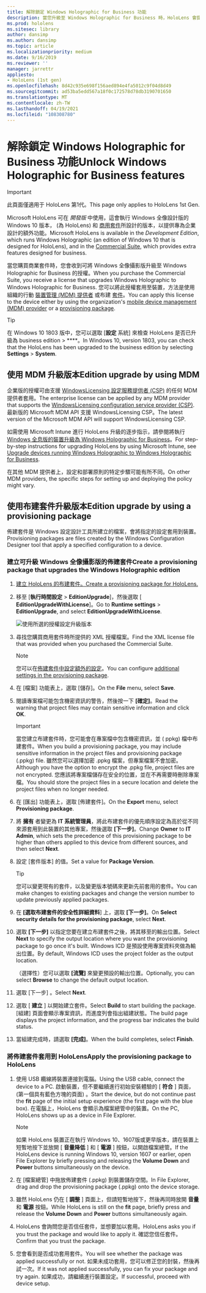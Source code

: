 ```yaml
---
title: 解除鎖定 Windows Holographic for Business 功能
description: 當您升級至 Windows Holographic for Business 時，HoloLens 會提供專為企業設計的額外功能。
ms.prod: hololens
ms.sitesec: library
author: dansimp
ms.author: dansimp
ms.topic: article
ms.localizationpriority: medium
ms.date: 9/16/2019
ms.reviewer: ''
manager: jarrettr
appliesto:
- HoloLens (1st gen)
ms.openlocfilehash: 8d42c935e698f156aed894e4fa5012c9f04d8d49
ms.sourcegitcommit: ad53ba5edd567a18f0c172578d78db3190701650
ms.translationtype: MT
ms.contentlocale: zh-TW
ms.lasthandoff: 04/19/2021
ms.locfileid: "108308780"
---
```

# <a name="unlock-windows-holographic-for-business-features"></a><span data-ttu-id="224b2-103">解除鎖定 Windows Holographic for Business 功能</span><span class="sxs-lookup"><span data-stu-id="224b2-103">Unlock Windows Holographic for Business features</span></span>

> [!IMPORTANT]
> <span data-ttu-id="224b2-104">此頁面僅適用于 HoloLens 第1代。</span><span class="sxs-lookup"><span data-stu-id="224b2-104">This page only applies to HoloLens 1st Gen.</span></span>

<span data-ttu-id="224b2-105">Microsoft HoloLens 可在 *開發版* 中使用，這會執行 Windows 全像設計版的 Windows 10 版本， (為 HoloLens) 和 [商用套件](hololens-commercial-features.md)所設計的版本，以提供專為企業設計的額外功能。</span><span class="sxs-lookup"><span data-stu-id="224b2-105">Microsoft HoloLens is available in the *Development Edition*, which runs Windows Holographic (an edition of Windows 10 that is designed for HoloLens), and in the [Commercial Suite](hololens-commercial-features.md), which provides extra features designed for business.</span></span>

<span data-ttu-id="224b2-106">當您購買商業套件時，您會收到可將 Windows 全像攝影版升級至 Windows Holographic for Business 的授權。</span><span class="sxs-lookup"><span data-stu-id="224b2-106">When you purchase the Commercial Suite, you receive a license that upgrades Windows Holographic to Windows Holographic for Business.</span></span> <span data-ttu-id="224b2-107">您可以將此授權套用至裝置，方法是使用組織的行動 [裝置管理 (MDM) 提供者](#edition-upgrade-by-using-mdm) 或布建 [套件](#edition-upgrade-by-using-a-provisioning-package)。</span><span class="sxs-lookup"><span data-stu-id="224b2-107">You can apply this license to the device either by using the organization's [mobile device management (MDM) provider](#edition-upgrade-by-using-mdm) or a [provisioning package](#edition-upgrade-by-using-a-provisioning-package).</span></span>

> [!TIP]
> <span data-ttu-id="224b2-108">在 Windows 10 1803 版中，您可以選取 [**設定** 系統] 來檢查 HoloLens 是否已升級為 business edition  >  \*\*\*\*。</span><span class="sxs-lookup"><span data-stu-id="224b2-108">In Windows 10, version 1803, you can check that the HoloLens has been upgraded to the business edition by selecting **Settings** > **System**.</span></span>

## <a name="edition-upgrade-by-using-mdm"></a><span data-ttu-id="224b2-109">使用 MDM 升級版本</span><span class="sxs-lookup"><span data-stu-id="224b2-109">Edition upgrade by using MDM</span></span>

<span data-ttu-id="224b2-110">企業版的授權可由支援 [WindowsLicensing 設定服務提供者 (CSP)](https://msdn.microsoft.com/library/windows/hardware/dn904983.aspx) 的任何 MDM 提供者套用。</span><span class="sxs-lookup"><span data-stu-id="224b2-110">The enterprise license can be applied by any MDM provider that supports the [WindowsLicensing configuration service provider (CSP)](https://msdn.microsoft.com/library/windows/hardware/dn904983.aspx).</span></span> <span data-ttu-id="224b2-111">最新版的 Microsoft MDM API 支援 WindowsLicensing CSP。</span><span class="sxs-lookup"><span data-stu-id="224b2-111">The latest version of the Microsoft MDM API will support WindowsLicensing CSP.</span></span>

<span data-ttu-id="224b2-112">如需使用 Microsoft Intune 進行 HoloLens 升級的逐步指示，請參閱將執行 [Windows 全息版的裝置升級為 Windows Holographic for Business](https://docs.microsoft.com/intune/holographic-upgrade)。</span><span class="sxs-lookup"><span data-stu-id="224b2-112">For step-by-step instructions for upgrading HoloLens by using Microsoft Intune, see [Upgrade devices running Windows Holographic to Windows Holographic for Business](https://docs.microsoft.com/intune/holographic-upgrade).</span></span>

 <span data-ttu-id="224b2-113">在其他 MDM 提供者上，設定和部署原則的特定步驟可能有所不同。</span><span class="sxs-lookup"><span data-stu-id="224b2-113">On other MDM providers, the specific steps for setting up and deploying the policy might vary.</span></span>

## <a name="edition-upgrade-by-using-a-provisioning-package"></a><span data-ttu-id="224b2-114">使用布建套件升級版本</span><span class="sxs-lookup"><span data-stu-id="224b2-114">Edition upgrade by using a provisioning package</span></span>

<span data-ttu-id="224b2-115">佈建套件是 Windows 設定設計工具所建立的檔案，會將指定的設定套用到裝置。</span><span class="sxs-lookup"><span data-stu-id="224b2-115">Provisioning packages are files created by the Windows Configuration Designer tool that apply a specified configuration to a device.</span></span>

### <a name="create-a-provisioning-package-that-upgrades-the-windows-holographic-edition"></a><span data-ttu-id="224b2-116">建立可升級 Windows 全像攝影版的佈建套件</span><span class="sxs-lookup"><span data-stu-id="224b2-116">Create a provisioning package that upgrades the Windows Holographic edition</span></span>

1. [<span data-ttu-id="224b2-117">建立 HoloLens 的布建套件。</span><span class="sxs-lookup"><span data-stu-id="224b2-117">Create a provisioning package for HoloLens.</span></span>](hololens-provisioning.md)
1. <span data-ttu-id="224b2-118">移至 [**執行時間設定**  >  **EditionUpgrade**]，然後選取 [ **EditionUpgradeWithLicense**]。</span><span class="sxs-lookup"><span data-stu-id="224b2-118">Go to **Runtime settings** > **EditionUpgrade**, and select **EditionUpgradeWithLicense**.</span></span>

    ![使用所選的授權設定升級版本](images/icd1.png)

1. <span data-ttu-id="224b2-120">尋找您購買商用套件時所提供的 XML 授權檔案。</span><span class="sxs-lookup"><span data-stu-id="224b2-120">Find the XML license file that was provided when you purchased the Commercial Suite.</span></span>

    > [!NOTE]
    > <span data-ttu-id="224b2-121">您可以在[佈建套件中設定額外的設定](hololens-provisioning.md)。</span><span class="sxs-lookup"><span data-stu-id="224b2-121">You can configure [additional settings in the provisioning package](hololens-provisioning.md).</span></span>

1. <span data-ttu-id="224b2-122">在 [檔案] 功能表上，選取 [儲存]。</span><span class="sxs-lookup"><span data-stu-id="224b2-122">On the **File** menu, select **Save**.</span></span> 

1. <span data-ttu-id="224b2-123">閱讀專案檔可能包含機密資訊的警告，然後按一下 **[確定]**。</span><span class="sxs-lookup"><span data-stu-id="224b2-123">Read the warning that project files may contain sensitive information and click **OK**.</span></span>

    > [!IMPORTANT]
    > <span data-ttu-id="224b2-124">當您建立布建套件時，您可能會在專案檔中包含機密資訊，並 ( ppkg) 檔中布建套件。</span><span class="sxs-lookup"><span data-stu-id="224b2-124">When you build a provisioning package, you may include sensitive information in the project files and provisioning package (.ppkg) file.</span></span> <span data-ttu-id="224b2-125">雖然您可以選擇加密 .ppkg 檔案，但專案檔案不會加密。</span><span class="sxs-lookup"><span data-stu-id="224b2-125">Although you have the option to encrypt the .ppkg file, project files are not encrypted.</span></span> <span data-ttu-id="224b2-126">您應該將專案檔儲存在安全的位置，並在不再需要時刪除專案檔。</span><span class="sxs-lookup"><span data-stu-id="224b2-126">You should store the project files in a secure location and delete the project files when no longer needed.</span></span>

1. <span data-ttu-id="224b2-127">在 \[匯出\] 功能表上，選取 \[佈建套件\]。</span><span class="sxs-lookup"><span data-stu-id="224b2-127">On the **Export** menu, select **Provisioning package**.</span></span>

1. <span data-ttu-id="224b2-128">將 **擁有** 者變更為 **IT 系統管理員**，將此布建套件的優先順序設定為高於從不同來源套用到此裝置的其他專案，然後選取 **[下一步]**。</span><span class="sxs-lookup"><span data-stu-id="224b2-128">Change **Owner** to **IT Admin**, which sets the precedence of this provisioning package to be higher than others applied to this device from different sources, and then select **Next**.</span></span>

1. <span data-ttu-id="224b2-129">設定 \[套件版本\] 的值。</span><span class="sxs-lookup"><span data-stu-id="224b2-129">Set a value for **Package Version**.</span></span>

    > [!TIP]
    > <span data-ttu-id="224b2-130">您可以變更現有的套件，以及變更版本號碼來更新先前套用的套件。</span><span class="sxs-lookup"><span data-stu-id="224b2-130">You can make changes to existing packages and change the version number to update previously applied packages.</span></span>

1. <span data-ttu-id="224b2-131">在 **[選取布建套件的安全性詳細資料**] 上，選取 **[下一步]**。</span><span class="sxs-lookup"><span data-stu-id="224b2-131">On **Select security details for the provisioning package**, select **Next**.</span></span>

1. <span data-ttu-id="224b2-132">選取 **[下一步]** 以指定您要在建立布建套件之後，將其移至的輸出位置。</span><span class="sxs-lookup"><span data-stu-id="224b2-132">Select **Next** to specify the output location where you want the provisioning package to go once it's built.</span></span> <span data-ttu-id="224b2-133">Windows ICD 是預設使用專案資料夾做為輸出位置。</span><span class="sxs-lookup"><span data-stu-id="224b2-133">By default, Windows ICD uses the project folder as the output location.</span></span>

    <span data-ttu-id="224b2-134">（選擇性）您可以選取 **[流覽]** 來變更預設的輸出位置。</span><span class="sxs-lookup"><span data-stu-id="224b2-134">Optionally, you can select **Browse** to change the default output location.</span></span>

1. <span data-ttu-id="224b2-135">選取 [下一步] 。</span><span class="sxs-lookup"><span data-stu-id="224b2-135">Select **Next**.</span></span>

1. <span data-ttu-id="224b2-136">選取 [ **建立** ] 以開始建立套件。</span><span class="sxs-lookup"><span data-stu-id="224b2-136">Select **Build** to start building the package.</span></span> <span data-ttu-id="224b2-137">[組建] 頁面會顯示專案資訊，而進度列會指出組建狀態。</span><span class="sxs-lookup"><span data-stu-id="224b2-137">The build page displays the project information, and the progress bar indicates the build status.</span></span>

1. <span data-ttu-id="224b2-138">當組建完成時，請選取 **[完成]**。</span><span class="sxs-lookup"><span data-stu-id="224b2-138">When the build completes, select **Finish**.</span></span>

### <a name="apply-the-provisioning-package-to-hololens"></a><span data-ttu-id="224b2-139">將佈建套件套用到 HoloLens</span><span class="sxs-lookup"><span data-stu-id="224b2-139">Apply the provisioning package to HoloLens</span></span>

1. <span data-ttu-id="224b2-140">使用 USB 纜線將裝置連接到電腦。</span><span class="sxs-lookup"><span data-stu-id="224b2-140">Using the USB cable, connect the device to a PC.</span></span> <span data-ttu-id="224b2-141">啟動裝置，但不要繼續進行初始安裝體驗的 [ **符合** ] 頁面， (第一個具有藍色方塊的頁面) 。</span><span class="sxs-lookup"><span data-stu-id="224b2-141">Start the device, but do not continue past the **fit** page of the initial setup experience (the first page with the blue box).</span></span> <span data-ttu-id="224b2-142">在電腦上，HoloLens 會顯示為檔案總管中的裝置。</span><span class="sxs-lookup"><span data-stu-id="224b2-142">On the PC, HoloLens shows up as a device in File Explorer.</span></span>

    > [!NOTE]
    > <span data-ttu-id="224b2-143">如果 HoloLens 裝置正在執行 Windows 10、1607版或更早版本，請在裝置上短暫地按下並放開 [ **音量降低** ] 和 [ **電源** ] 按鈕，以開啟檔案總管。</span><span class="sxs-lookup"><span data-stu-id="224b2-143">If the HoloLens device is running Windows 10, version 1607 or earlier, open File Explorer by briefly pressing and releasing the **Volume Down** and **Power** buttons simultaneously on the device.</span></span>

1. <span data-ttu-id="224b2-144">在 \[檔案總管\] 中拖放佈建套件 (.ppkg) 到裝置儲存空間。</span><span class="sxs-lookup"><span data-stu-id="224b2-144">In File Explorer, drag and drop the provisioning package (.ppkg) onto the device storage.</span></span>

1. <span data-ttu-id="224b2-145">雖然 HoloLens 仍在 [ **調整** ] 頁面上，但請短暫地按下，然後再同時放開 **音量** 和 **電源** 按鈕。</span><span class="sxs-lookup"><span data-stu-id="224b2-145">While HoloLens is still on the **fit** page, briefly press and release the **Volume Down** and **Power** buttons simultaneously again.</span></span>

1. <span data-ttu-id="224b2-146">HoloLens 會詢問您是否信任套件，並想要加以套用。</span><span class="sxs-lookup"><span data-stu-id="224b2-146">HoloLens asks you if you trust the package and would like to apply it.</span></span> <span data-ttu-id="224b2-147">確認您信任套件。</span><span class="sxs-lookup"><span data-stu-id="224b2-147">Confirm that you trust the package.</span></span>

1. <span data-ttu-id="224b2-148">您會看到是否成功套用套件。</span><span class="sxs-lookup"><span data-stu-id="224b2-148">You will see whether the package was applied successfully or not.</span></span> <span data-ttu-id="224b2-149">如果未成功套用，您可以修正您的封裝，然後再試一次。</span><span class="sxs-lookup"><span data-stu-id="224b2-149">If it was not applied successfully, you can fix your package and try again.</span></span> <span data-ttu-id="224b2-150">如果成功，請繼續進行裝置設定。</span><span class="sxs-lookup"><span data-stu-id="224b2-150">If successful, proceed with device setup.</span></span>
